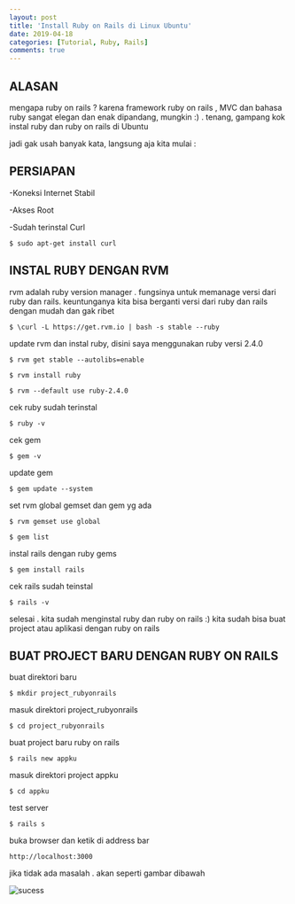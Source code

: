 ```yaml
---
layout: post
title: 'Install Ruby on Rails di Linux Ubuntu'
date: 2019-04-18
categories: [Tutorial, Ruby, Rails]
comments: true
---
```


## ALASAN
mengapa ruby on rails ?  karena framework ruby on rails , MVC dan bahasa ruby sangat elegan dan enak dipandang, mungkin :) . tenang, gampang kok instal ruby dan ruby on rails di Ubuntu 

jadi gak usah banyak kata, langsung aja kita mulai : 

## PERSIAPAN 
-Koneksi Internet Stabil 

-Akses Root 

-Sudah terinstal Curl 

```$ sudo apt-get install curl```


## INSTAL RUBY DENGAN RVM  
rvm adalah ruby version manager . fungsinya untuk memanage versi dari ruby dan rails. 
keuntunganya kita bisa berganti versi dari ruby dan rails dengan mudah dan gak ribet

```$ \curl -L https://get.rvm.io | bash -s stable --ruby```


update rvm dan instal ruby, disini saya menggunakan ruby versi 2.4.0 

```$ rvm get stable --autolibs=enable```  

```$ rvm install ruby```  

```$ rvm --default use ruby-2.4.0``` 


cek ruby sudah terinstal 

```$ ruby -v``` 


cek gem 

```$ gem -v``` 


update gem 

```$ gem update --system``` 


set rvm global gemset dan gem yg ada 

```$ rvm gemset use global``` 

```$ gem list``` 


instal rails dengan ruby gems 

```$ gem install rails``` 
    
cek rails sudah teinstal 

```$ rails -v``` 

selesai . kita sudah menginstal ruby dan ruby on rails :) 
kita sudah bisa buat project atau aplikasi dengan ruby on rails 



## BUAT PROJECT BARU DENGAN RUBY ON RAILS   

buat direktori baru 

```$ mkdir project_rubyonrails``` 


masuk direktori project_rubyonrails 

```$ cd project_rubyonrails``` 


buat project baru ruby on rails 

```$ rails new appku``` 


masuk direktori project appku 

```$ cd appku``` 


test server

```$ rails s``` 


buka browser dan ketik di address bar 

```http://localhost:3000``` 

jika tidak ada masalah . akan seperti gambar dibawah 


![sucess](https://s3.gifyu.com/images/eNjSzlZ8UOw.jpg)





